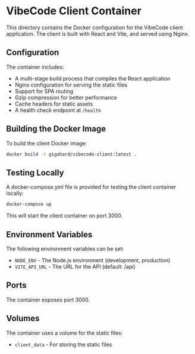 # VibeCode Client Container

This directory contains the Docker configuration for the VibeCode client application. The client is built with React and Vite, and served using Nginx.

## Configuration

The container includes:

- A multi-stage build process that compiles the React application
- Nginx configuration for serving the static files
- Support for SPA routing
- Gzip compression for better performance
- Cache headers for static assets
- A health check endpoint at `/health`

## Building the Docker Image

To build the client Docker image:

```bash
docker build -t gigahard/vibecode-client:latest .
```

## Testing Locally

A docker-compose.yml file is provided for testing the client container locally:

```bash
docker-compose up
```

This will start the client container on port 3000.

## Environment Variables

The following environment variables can be set:

- `NODE_ENV` - The Node.js environment (development, production)
- `VITE_API_URL` - The URL for the API (default: /api)

## Ports

The container exposes port 3000.

## Volumes

The container uses a volume for the static files:

- `client_data` - For storing the static files

